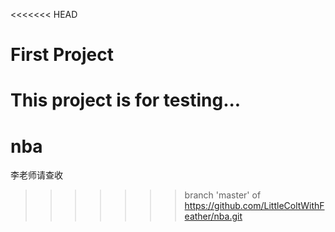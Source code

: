 <<<<<<< HEAD
# First Project
This project is for testing...
=======
# nba
李老师请查收
>>>>>>> branch 'master' of https://github.com/LittleColtWithFeather/nba.git
